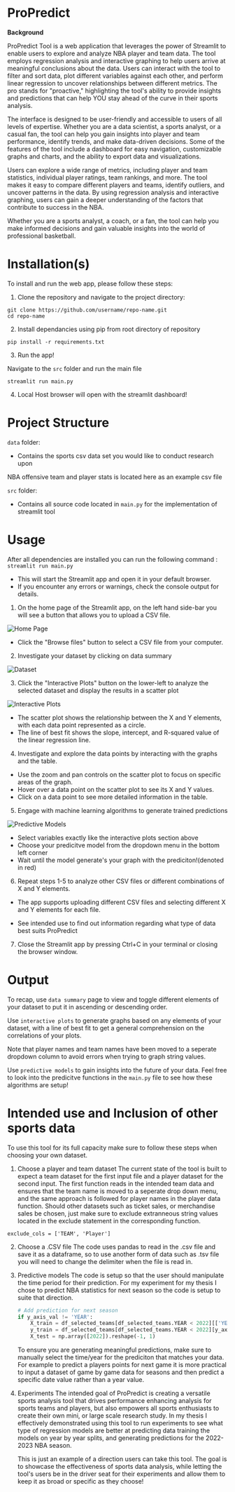 # ProPredict

**Background**

ProPredict Tool is a web application that leverages the power of Streamlit to enable users to explore and analyze NBA player and team data. The tool employs regression analysis and interactive graphing to help users arrive at meaningful conclusions about the data. Users can interact with the tool to filter and sort data, plot different variables against each other, and perform linear regression to uncover relationships between different metrics. The pro stands for "proactive," highlighting the tool's ability to provide insights and predictions that can help YOU stay ahead of the curve in their sports analysis.

The interface is designed to be user-friendly and accessible to users of all levels of expertise. Whether you are a data scientist, a sports analyst, or a casual fan, the tool can help you gain insights into player and team performance, identify trends, and make data-driven decisions. Some of the features of the tool include a dashboard for easy navigation, customizable graphs and charts, and the ability to export data and visualizations.

Users can explore a wide range of metrics, including player and team statistics, individual player ratings, team rankings, and more. The tool makes it easy to compare different players and teams, identify outliers, and uncover patterns in the data. By using regression analysis and interactive graphing, users can gain a deeper understanding of the factors that contribute to success in the NBA.

Whether you are a sports analyst, a coach, or a fan, the tool can help you make informed decisions and gain valuable insights into the world of professional basketball.

# Installation(s)

To install and run the web app, please follow these steps:

1. Clone the repository and navigate to the project directory:

```text
git clone https://github.com/username/repo-name.git
cd repo-name
```

2. Install dependancies using pip from root directory of repository

```text
pip install -r requirements.txt
```

3. Run the app!

Navigate to the `src` folder and run the main file

```text
streamlit run main.py
```

4. Local Host browser will open with the streamlit dashboard!

# Project Structure

`data` folder:

 - Contains the sports csv data set you would like to conduct research upon
 
NBA offensive team and player stats is located here as an example csv file

`src` folder:

 - Contains all source code located in `main.py` for the implementation of streamlit tool

# Usage

After all dependencies are installed you can run the following command : `streamlit run main.py`

- This will start the Streamlit app and open it in your default browser.
- If you encounter any errors or warnings, check the console output for details.

1. On the home page of the Streamlit app, on the left hand side-bar you will see a button that allows you to upload a CSV file.

![Home Page](images/home_page.png)

- Click the "Browse files" button to select a CSV file from your computer.

2. Investigate your dataset by clicking on data summary

![Dataset](images/Display_Data.png)

3. Click the "Interactive Plots" button on the lower-left to analyze the selected dataset and display the results in a scatter plot

![Interactive Plots](images/data_points.png)

- The scatter plot shows the relationship between the X and Y elements, with each data point represented as a circle.
- The line of best fit  shows the slope, intercept, and R-squared value of the linear regression line.

4. Investigate and explore the data points by interacting with the graphs and the table.

- Use the zoom and pan controls on the scatter plot to focus on specific areas of the graph.
- Hover over a data point on the scatter plot to see its X and Y values.
- Click on a data point to see more detailed information in the table.

5. Engage with machine learning algorithms to generate trained predictions

![Predictive Models](images/homepage.png)

- Select variables exactly like the interactive plots section above
- Choose your predicitve model from the dropdown menu in the bottom left corner
- Wait until the model generate's your graph with the prediciton!(denoted in red)



6. Repeat steps 1-5 to analyze other CSV files or different combinations of X and Y elements.

- The app supports uploading different CSV files and selecting different X and Y elements for each file.

- See intended use to find out information regarding what type of data best suits ProPredict

7. Close the Streamlit app by pressing Ctrl+C in your terminal or closing the browser window.


# Output

To recap, use `data summary` page to view and toggle different elements of your dataset to put it in ascending or descending order.

Use `interactive plots` to generate graphs based on any elements of your dataset, with a line of best fit to get a general comprehension on the correlations of your plots.

Note that player names and team names have been moved to a seperate dropdown column to avoid errors when trying to graph string values.

Use `predictive models` to gain insights into the future of your data. Feel free to look into the predicitve functions in the `main.py` file to see how these algorithms are setup!

# Intended use and Inclusion of other sports data

To use this tool for its full capacity make sure to follow these steps when choosing your own dataset.

1. Choose a player and team dataset
 The current state of the tool is built to expect a team dataset for the first input file and a player dataset for the second input. The first function reads in the intended team data and ensures that the team name is moved to a seperate drop down menu, and the same approach is followed for player names in the player data function. Should other datasets such as ticket sales, or merchandise sales be chosen, just make sure to exclude extranneous string values located in the exclude statement in the corresponding function.

 `exclude_cols = ['TEAM', 'Player']`

2. Choose a .CSV file
	The code uses pandas to read in the .csv file and save it as a dataframe, so to use another form of data such as .tsv file you will need to change the delimiter when the file is read in.

3. Predictive models
	The code is setup so that the user should manipulate the time period for their prediction. For my experiment for my thesis I chose to predict NBA statistics for next season so the code is setup to suite that direction.

	```python
	# Add prediction for next season
    if y_axis_val != 'YEAR':
        X_train = df_selected_teams[df_selected_teams.YEAR < 2022][['YEAR']]
        y_train = df_selected_teams[df_selected_teams.YEAR < 2022][y_axis_val]
        X_test = np.array([2022]).reshape(-1, 1)
	```

	To ensure you are generating meaningful predictions, make sure to manually select the time/year for the prediciton that matches your data. For example to predict a players points for next game it is more practical to input a dataset of game by game data for seasons and then predict a specific date value rather than a year value.


4. Experiments
	The intended goal of ProPredict is creating a versatile sports analysis tool that drives performance enhancing analysis for sports teams and players, but also empowers all sports enthusiasts to create their own mini, or large scale research study. In my thesis I effectively demonstrated using this tool to run experiments to see what type of regression models are better at predicting data training the models  on year by year splits, and generating predictions for the 2022-2023 NBA season. 

	This is just an example of a direction users can take this tool. The goal is to showcase the effectiveness of sports data analysis, while letting the tool's users be in the driver seat for their experiments and allow them to keep it as broad or specific as they choose!


